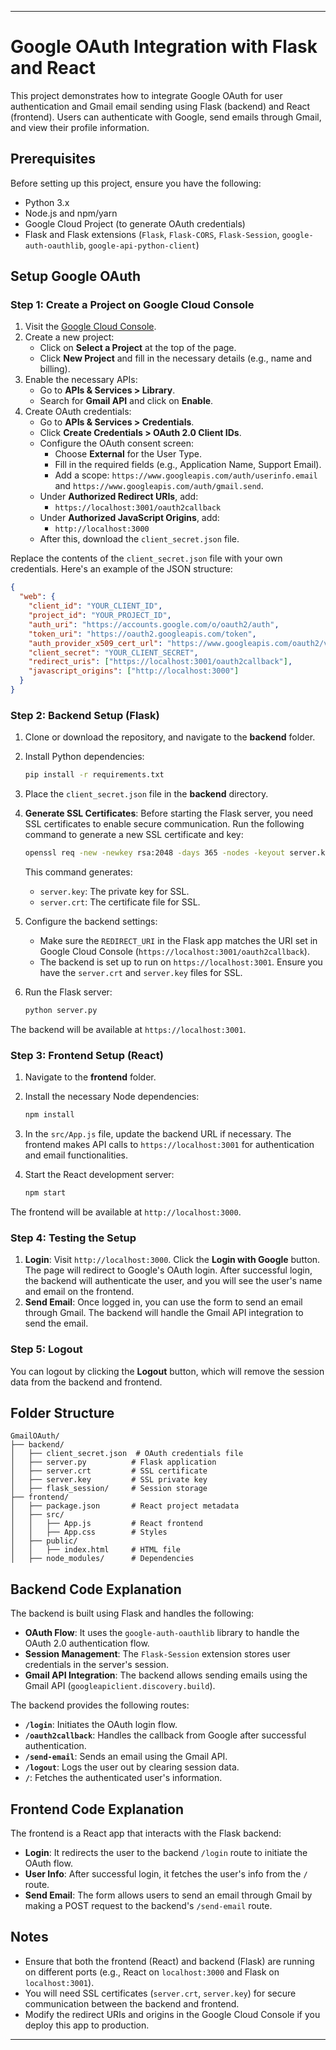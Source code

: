

---

# Google OAuth Integration with Flask and React

This project demonstrates how to integrate Google OAuth for user authentication and Gmail email sending using Flask (backend) and React (frontend). Users can authenticate with Google, send emails through Gmail, and view their profile information.

## Prerequisites

Before setting up this project, ensure you have the following:
- Python 3.x
- Node.js and npm/yarn
- Google Cloud Project (to generate OAuth credentials)
- Flask and Flask extensions (`Flask`, `Flask-CORS`, `Flask-Session`, `google-auth-oauthlib`, `google-api-python-client`)

## Setup Google OAuth

### Step 1: Create a Project on Google Cloud Console
1. Visit the [Google Cloud Console](https://console.cloud.google.com/).
2. Create a new project:
   - Click on **Select a Project** at the top of the page.
   - Click **New Project** and fill in the necessary details (e.g., name and billing).
3. Enable the necessary APIs:
   - Go to **APIs & Services > Library**.
   - Search for **Gmail API** and click on **Enable**.
4. Create OAuth credentials:
   - Go to **APIs & Services > Credentials**.
   - Click **Create Credentials > OAuth 2.0 Client IDs**.
   - Configure the OAuth consent screen:
     - Choose **External** for the User Type.
     - Fill in the required fields (e.g., Application Name, Support Email).
     - Add a scope: `https://www.googleapis.com/auth/userinfo.email` and `https://www.googleapis.com/auth/gmail.send`.
   - Under **Authorized Redirect URIs**, add:
     - `https://localhost:3001/oauth2callback`
   - Under **Authorized JavaScript Origins**, add:
     - `http://localhost:3000`
   - After this, download the `client_secret.json` file.

Replace the contents of the `client_secret.json` file with your own credentials. Here's an example of the JSON structure:

```json
{
  "web": {
    "client_id": "YOUR_CLIENT_ID",
    "project_id": "YOUR_PROJECT_ID",
    "auth_uri": "https://accounts.google.com/o/oauth2/auth",
    "token_uri": "https://oauth2.googleapis.com/token",
    "auth_provider_x509_cert_url": "https://www.googleapis.com/oauth2/v1/certs",
    "client_secret": "YOUR_CLIENT_SECRET",
    "redirect_uris": ["https://localhost:3001/oauth2callback"],
    "javascript_origins": ["http://localhost:3000"]
  }
}
```

### Step 2: Backend Setup (Flask)
1. Clone or download the repository, and navigate to the **backend** folder.
2. Install Python dependencies:

   ```bash
   pip install -r requirements.txt
   ```

3. Place the `client_secret.json` file in the **backend** directory.
4. **Generate SSL Certificates**:
   Before starting the Flask server, you need SSL certificates to enable secure communication. Run the following command to generate a new SSL certificate and key:

   ```bash
   openssl req -new -newkey rsa:2048 -days 365 -nodes -keyout server.key -out server.crt
   ```

   This command generates:
   - `server.key`: The private key for SSL.
   - `server.crt`: The certificate file for SSL.

5. Configure the backend settings:
   - Make sure the `REDIRECT_URI` in the Flask app matches the URI set in Google Cloud Console (`https://localhost:3001/oauth2callback`).
   - The backend is set up to run on `https://localhost:3001`. Ensure you have the `server.crt` and `server.key` files for SSL.
   
6. Run the Flask server:

   ```bash
   python server.py
   ```

The backend will be available at `https://localhost:3001`.

### Step 3: Frontend Setup (React)
1. Navigate to the **frontend** folder.
2. Install the necessary Node dependencies:

   ```bash
   npm install
   ```

3. In the `src/App.js` file, update the backend URL if necessary. The frontend makes API calls to `https://localhost:3001` for authentication and email functionalities.

4. Start the React development server:

   ```bash
   npm start
   ```

The frontend will be available at `http://localhost:3000`.

### Step 4: Testing the Setup
1. **Login**: Visit `http://localhost:3000`. Click the **Login with Google** button. The page will redirect to Google's OAuth login. After successful login, the backend will authenticate the user, and you will see the user's name and email on the frontend.
2. **Send Email**: Once logged in, you can use the form to send an email through Gmail. The backend will handle the Gmail API integration to send the email.

### Step 5: Logout
You can logout by clicking the **Logout** button, which will remove the session data from the backend and frontend.

## Folder Structure

```
GmailOAuth/
├── backend/
│   ├── client_secret.json  # OAuth credentials file
│   ├── server.py          # Flask application
│   ├── server.crt         # SSL certificate
│   ├── server.key         # SSL private key
│   ├── flask_session/     # Session storage
├── frontend/
│   ├── package.json       # React project metadata
│   ├── src/
│   │   ├── App.js         # React frontend
│   │   ├── App.css        # Styles
│   ├── public/
│   │   ├── index.html     # HTML file
│   ├── node_modules/      # Dependencies
```

## Backend Code Explanation

The backend is built using Flask and handles the following:

- **OAuth Flow**: It uses the `google-auth-oauthlib` library to handle the OAuth 2.0 authentication flow.
- **Session Management**: The `Flask-Session` extension stores user credentials in the server's session.
- **Gmail API Integration**: The backend allows sending emails using the Gmail API (`googleapiclient.discovery.build`).

The backend provides the following routes:
- **`/login`**: Initiates the OAuth login flow.
- **`/oauth2callback`**: Handles the callback from Google after successful authentication.
- **`/send-email`**: Sends an email using the Gmail API.
- **`/logout`**: Logs the user out by clearing session data.
- **`/`**: Fetches the authenticated user's information.

## Frontend Code Explanation

The frontend is a React app that interacts with the Flask backend:

- **Login**: It redirects the user to the backend `/login` route to initiate the OAuth flow.
- **User Info**: After successful login, it fetches the user's info from the `/` route.
- **Send Email**: The form allows users to send an email through Gmail by making a POST request to the backend's `/send-email` route.

## Notes

- Ensure that both the frontend (React) and backend (Flask) are running on different ports (e.g., React on `localhost:3000` and Flask on `localhost:3001`).
- You will need SSL certificates (`server.crt`, `server.key`) for secure communication between the backend and frontend.
- Modify the redirect URIs and origins in the Google Cloud Console if you deploy this app to production.

--- 
